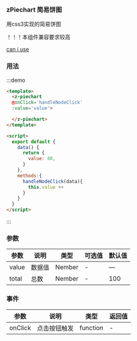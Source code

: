 ### zPiechart 简易饼图

用css3实现的简易饼图

！！！本组件兼容要求较高

[can i use](https://caniuse.com/#search=conic-gradient)


### 用法


:::demo 
```html
<template>
  <z-piechart
  @onClick='handleNodeClick'
  :value='value'>

  </z-piechart>
</template>

<script>
  export default {
    data() {
      return {
        value: 80,
      }
    },
    methods:{
      handleNodeClick(data){
        this.value ++
      }
    }
  }
</script>


```
:::

### 参数
| 参数      | 说明          | 类型      | 可选值                           | 默认值  |
|---------- |-------------- |---------- |--------------------------------  |-------- |
| value | 数据值 | Nember | - | — |
| total | 总数 | Nember | - | 100 |

### 事件
| 参数      | 说明          | 类型      | 返回值  |
|---------- |-------------- |----------  |-------- |
| onClick | 点击按钮触发 | function |  - |